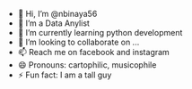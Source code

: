 - 👋 Hi, I’m @nbinaya56
- 👀 I’m a Data Anylist
- 🌱 I’m currently learning python development
- 💞️ I’m looking to collaborate on ...
- 📫 Reach me on facebook and instagram
- 😄 Pronouns: cartophilic, musicophile
- ⚡ Fun fact: I am a tall guy

<!---
nbinaya56/nbinaya56 is a ✨ special ✨ repository because its `README.md` (this file) appears on your GitHub profile.
You can click the Preview link to take a look at your changes.
--->
